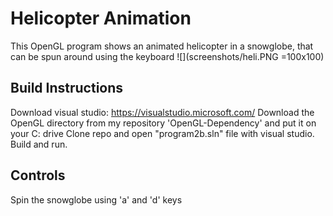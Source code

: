 Helicopter Animation
===================

This OpenGL program shows an animated helicopter in a snowglobe, that can be spun around using the keyboard
![](screenshots/heli.PNG =100x100)

Build Instructions
------------

Download visual studio: https://visualstudio.microsoft.com/
Download the OpenGL directory from my repository 'OpenGL-Dependency' and put it on your C: drive
Clone repo and open "program2b.sln" file with visual studio. Build and run.

Controls
--------

Spin the snowglobe using 'a' and 'd' keys

